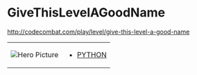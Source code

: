 # GiveThisLevelAGoodName 

http://codecombat.com/play/level/give-this-level-a-good-name
<table>
<tr>
<td>

![Hero Picture](hero.png?raw=true "Hero Picture")

</td>
<td>
<ul>
<li>

[PYTHON](GiveThisLevelAGoodName.py)

</li>
</td>
</tr>
<table>
